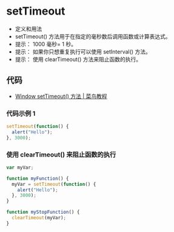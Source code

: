 # setTimeout

- 定义和用法
- setTimeout() 方法用于在指定的毫秒数后调用函数或计算表达式。
- 提示： 1000 毫秒= 1 秒。
- 提示： 如果你只想重复执行可以使用 setInterval() 方法。
- 提示： 使用 clearTimeout() 方法来阻止函数的执行。

## 代码

- [Window setTimeout() 方法 | 菜鸟教程](https://www.runoob.com/jsref/met-win-settimeout.html)

### 代码示例 1

```js
setTimeout(function() {
  alert("Hello");
}, 3000);
```

### 使用 clearTimeout() 来阻止函数的执行

```js
var myVar;

function myFunction() {
  myVar = setTimeout(function() {
    alert("Hello");
  }, 3000);
}

function myStopFunction() {
  clearTimeout(myVar);
}
```
